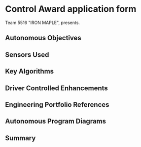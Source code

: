 # Control Award application form
Team 5516 "IRON MAPLE", presents.


## Autonomous Objectives

## Sensors Used

## Key Algorithms

## Driver Controlled Enhancements 

## Engineering Portfolio References

## Autonomous Program Diagrams

## Summary